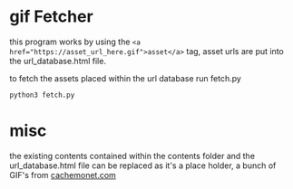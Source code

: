 # gif Fetcher 
this program works by using the ```<a href="https://asset_url_here.gif">asset</a>``` tag, asset urls are put into the url_database.html file.

to fetch the assets placed within the url database run fetch.py

```python3 fetch.py```

# misc

the existing contents contained within the contents folder and the url_database.html file can be replaced as it's a place holder, a bunch of GIF's from <a href="https://cachemonet.com">cachemonet.com</a>

